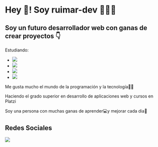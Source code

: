 <h1>Hey 👋! Soy ruimar-dev 👨🏻‍💻</h1>
<h2>Soy un futuro desarrollador web con ganas de crear proyectos 👇</h2>
<p>Estudiando:
<ul>
<li list-style: none><img src="https://img.shields.io/badge/HTML5-E34F26?style=for-the-badge&logo=html5&logoColor=white"/></li>
<li list-style: none><img src="https://img.shields.io/badge/CSS3-1572B6?style=for-the-badge&logo=css3&logoColor=white"/></li>
<li list-style: none><img src="https://img.shields.io/badge/JavaScript-323330?style=for-the-badge&logo=javascript&logoColor=F7DF1E"/></li>
<li list-style: none><img src="https://img.shields.io/badge/PHP-777BB4?style=for-the-badge&logo=php&logoColor=white"/></li>
 </ul>
<p>Me gusta mucho el mundo de la programación y la tecnología👨‍💻</p>
<p>Haciendo el grado superior en desarrollo de aplicaciones web y cursos en Platzi</p>
<p>Soy una persona con muchas ganas de aprender💻y mejorar cada dia💪</p>
<h2>Redes Sociales</h2>
<a href="https://twitter.com/Zertin222"><img src="https://img.shields.io/badge/Twitter-1DA1F2?style=for-the-badge&logo=twitter&logoColor=white"/></a>



